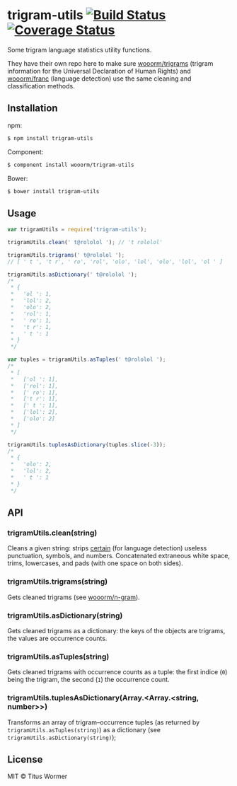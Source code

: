 # trigram-utils [![Build Status](https://travis-ci.org/wooorm/trigram-utils.svg?branch=master)](https://travis-ci.org/wooorm/trigram-utils) [![Coverage Status](https://img.shields.io/coveralls/wooorm/trigram-utils.svg)](https://coveralls.io/r/wooorm/trigram-utils?branch=master)

Some trigram language statistics utility functions.

They have their own repo here to make sure [wooorm/trigrams](https://github.com/wooorm/trigrams) (trigram information for the Universal Declaration of Human Rights) and [wooorm/franc](https://github.com/wooorm/franc) (language detection) use the same cleaning and classification methods.

## Installation

npm:
```sh
$ npm install trigram-utils
```

Component:
```sh
$ component install wooorm/trigram-utils
```

Bower:
```sh
$ bower install trigram-utils
```

## Usage

```js
var trigramUtils = require('trigram-utils');

trigramUtils.clean(' t@rololol '); // 't rololol'

trigramUtils.trigrams(' t@rololol ');
// [ ' t ', 't r', ' ro', 'rol', 'olo', 'lol', 'olo', 'lol', 'ol ' ]

trigramUtils.asDictionary(' t@rololol ');
/*
 * {
 *   'ol ': 1,
 *   'lol': 2,
 *   'olo': 2,
 *   'rol': 1,
 *   ' ro': 1,
 *   't r': 1,
 *   ' t ': 1
 * }
 */

var tuples = trigramUtils.asTuples(' t@rololol ');
/*
 * [
 *   ['ol ': 1],
 *   ['rol': 1],
 *   [' ro': 1],
 *   ['t r': 1],
 *   [' t ': 1],
 *   ['lol': 2],
 *   ['olo': 2]
 * ]
 */

trigramUtils.tuplesAsDictionary(tuples.slice(-3));
/*
 * {
 *   'olo': 2,
 *   'lol': 2,
 *   ' t ': 1
 * }
 */
```

## API

### trigramUtils.clean(string)

Cleans a given string: strips [certain](index.js#L21-L54) (for language detection) useless punctuation, symbols, and numbers. Concatenated extraneous white space, trims, lowercases, and pads (with one space on both sides).

### trigramUtils.trigrams(string)

Gets cleaned trigrams (see [wooorm/n-gram](https://github.com/wooorm/n-gram)).

### trigramUtils.asDictionary(string)

Gets cleaned trigrams as a dictionary: the keys of the objects are trigrams, the values are occurrence counts.

### trigramUtils.asTuples(string)

Gets cleaned trigrams with occurrence counts as a tuple: the first indice (`0`) being the trigram, the second (`1`) the occurrence count.

### trigramUtils.tuplesAsDictionary(Array.<Array.<string, number>>)

Transforms an array of trigram–occurrence tuples (as returned by `trigramUtils.asTuples(string)`) as a dictionary (see `trigramUtils.asDictionary(string)`);

## License

MIT © Titus Wormer

